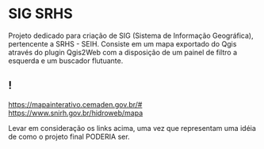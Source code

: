 # SIG SRHS

Projeto dedicado para criação de SIG (Sistema de Informação Geográfica), pertencente a SRHS - SEIH. Consiste em um mapa exportado do Qgis através do plugin Qgis2Web com a disposição de um painel de filtro a esquerda e um buscador flutuante.

## !
https://mapainterativo.cemaden.gov.br/#
https://www.snirh.gov.br/hidroweb/mapa

Levar em consideração os links acima, uma vez que representam uma idéia de como o projeto final PODERIA ser.